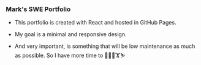 ### Mark's SWE Portfolio

- This portfolio is created with React and hosted in GitHub Pages.

- My goal is a minimal and responsive design.

- And very important, is something that will be low maintenance as much as possible. So I have more time to 👨‍💻🚴🏋️⛷️
